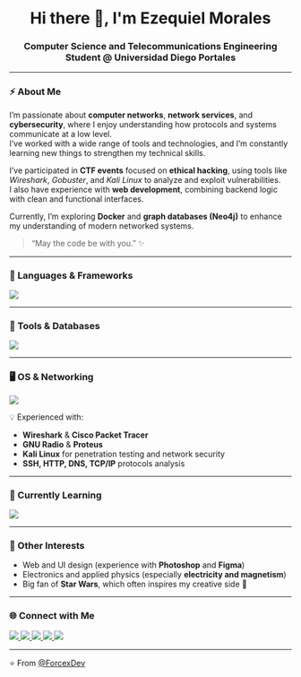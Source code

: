 <h1 align="center">Hi there 👋, I'm Ezequiel Morales</h1>
<h3 align="center">Computer Science and Telecommunications Engineering Student @ Universidad Diego Portales</h3>

---

### ⚡ About Me
I’m passionate about **computer networks**, **network services**, and **cybersecurity**, where I enjoy understanding how protocols and systems communicate at a low level.  
I’ve worked with a wide range of tools and technologies, and I’m constantly learning new things to strengthen my technical skills.

I’ve participated in **CTF events** focused on **ethical hacking**, using tools like *Wireshark*, *Gobuster*, and *Kali Linux* to analyze and exploit vulnerabilities.  
I also have experience with **web development**, combining backend logic with clean and functional interfaces.

Currently, I’m exploring **Docker** and **graph databases (Neo4j)** to enhance my understanding of modern networked systems.

> “May the code be with you.” ✨

---

### 🧠 Languages & Frameworks
<p align="left">
  <img src="https://skillicons.dev/icons?i=cpp,python,java,js,lua,html,css" />
</p>

---

### 🧰 Tools & Databases
<p align="left">
  <img src="https://skillicons.dev/icons?i=vscode,git,docker,mysql,mongodb,neo4j,express,nodejs,aws" />
</p>

---

### 🖥️ OS & Networking
<p align="left">
  <img src="https://skillicons.dev/icons?i=linux,ubuntu,windows" />
</p>

💡 Experienced with:
- **Wireshark** & **Cisco Packet Tracer**  
- **GNU Radio** & **Proteus**  
- **Kali Linux** for penetration testing and network security  
- **SSH, HTTP, DNS, TCP/IP** protocols analysis

---

### 🚀 Currently Learning
<p align="left">
  <img src="https://skillicons.dev/icons?i=docker,neo4j,aws" />
</p>

---

### 🎨 Other Interests
- Web and UI design (experience with **Photoshop** and **Figma**)  
- Electronics and applied physics (especially **electricity and magnetism**)  
- Big fan of **Star Wars**, which often inspires my creative side 🌌

---

### 🌐 Connect with Me
<p align="left">
  <a href="https://github.com/ForcexDev" target="_blank">
    <img src="https://skillicons.dev/icons?i=github" />
  </a>
  <a href="https://instagram.com/ezeforce_" target="_blank">
    <img src="https://skillicons.dev/icons?i=instagram" />
  </a>
  <a href="https://discord.com/users/forcex" target="_blank">
    <img src="https://skillicons.dev/icons?i=discord" />
  </a>
  <a href="https://tryhackme.com/p/ForcexDev" target="_blank">
    <img src="https://img.shields.io/badge/TryHackMe-%23121212.svg?style=for-the-badge&logo=tryhackme&logoColor=red" />
  </a>
  <a href="https://leetcode.com/ForcexDev/" target="_blank">
    <img src="https://img.shields.io/badge/LeetCode-%23121212.svg?style=for-the-badge&logo=leetcode&logoColor=yellow" />
  </a>
</p>

---

⭐ From [@ForcexDev](https://github.com/ForcexDev)
